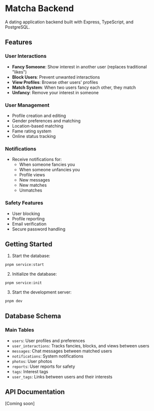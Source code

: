 # Matcha Backend

A dating application backend built with Express, TypeScript, and PostgreSQL.

## Features

### User Interactions

- **Fancy Someone**: Show interest in another user (replaces traditional "likes")
- **Block Users**: Prevent unwanted interactions
- **View Profiles**: Browse other users' profiles
- **Match System**: When two users fancy each other, they match
- **Unfancy**: Remove your interest in someone

### User Management

- Profile creation and editing
- Gender preferences and matching
- Location-based matching
- Fame rating system
- Online status tracking

### Notifications

- Receive notifications for:
  - When someone fancies you
  - When someone unfancies you
  - Profile views
  - New messages
  - New matches
  - Unmatches

### Safety Features

- User blocking
- Profile reporting
- Email verification
- Secure password handling

## Getting Started

1. Start the database:

```bash
pnpm service:start
```

2. Initialize the database:

```bash
pnpm service:init
```

3. Start the development server:

```bash
pnpm dev
```

## Database Schema

### Main Tables

- `users`: User profiles and preferences
- `user_interactions`: Tracks fancies, blocks, and views between users
- `messages`: Chat messages between matched users
- `notifications`: System notifications
- `photos`: User photos
- `reports`: User reports for safety
- `tags`: Interest tags
- `user_tags`: Links between users and their interests

## API Documentation

[Coming soon]
